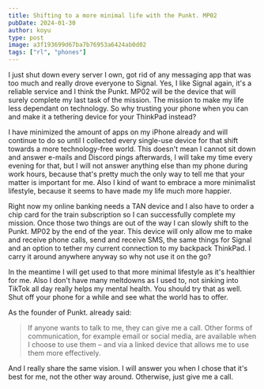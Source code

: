 ```yaml
---
title: Shifting to a more minimal life with the Punkt. MP02
pubDate: 2024-01-30
author: koyu
type: post
image: a3f193699d67ba7b76953a6424ab0d02
tags: ["rl", "phones"]
---
```


I just shut down every server I own, got rid of any messaging app that was too much and really drove everyone to Signal. Yes, I like Signal again, it's a reliable service and I think the Punkt. MP02 will be the device that will surely complete my last task of the mission. The mission to make my life less dependant on technology. So why trusting your phone when you can and make it a tethering device for your ThinkPad instead?

I have minimized the amount of apps on my iPhone already and will continue to do so until I collected every single-use device for that shift towards a more technology-free world. This doesn't mean I cannot sit down and answer e-mails and Discord pings afterwards, I will take my time every evening for that, but I will not answer anything else than my phone during work hours, because that's pretty much the only way to tell me that your matter is important for me. Also I kind of want to embrace a more minimalist lifestyle, because it seems to have made my life much more happier.

Right now my online banking needs a TAN device and I also have to order a chip card for the train subscription so I can successfully complete my mission. Once those two things are out of the way I can slowly shift to the Punkt. MP02 by the end of the year. This device will only allow me to make and receive phone calls, send and receive SMS, the same things for Signal and an option to tether my current connection to my backpack ThinkPad. I carry it around anywhere anyway so why not use it on the go?

In the meantime I will get used to that more minimal lifestyle as it's healthier for me. Also I don't have many meltdowns as I used to, not sinking into TikTok all day really helps my mental health. You should try that as well. Shut off your phone for a while and see what the world has to offer.

As the founder of Punkt. already said:

> If anyone wants to talk to me, they can give me a call. Other forms of communication, for example email or social media, are available when I choose to use them – and via a linked device that allows me to use them more effectively.

And I really share the same vision. I will answer you when I chose that it's best for me, not the other way around. Otherwise, just give me a call.